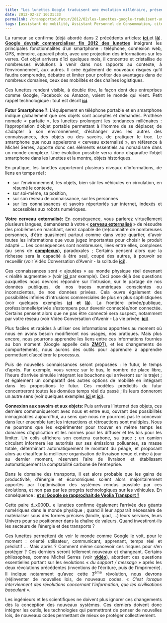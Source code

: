 ```yaml
---
title: "Les lunettes Google traduisent une évolution millénaire, présentent de nombreux intérêts dans la mobilité et la consommation, et posent de nombreuses questions … philosophiques"
date: 2012-02-27 10:31:33
permalink: /transportsdufutur/2012/02/les-lunettes-google-traduisent-une-evolution-millenaire-presentent-de-nombreux-interets-dans-la-mobi.html
tags: [assistant de mobilité, Assistant Personnel de Consommation, citoyen, collectivité, confiance, connectivité, données réelles, google, gouvernance, gratuit, holoptisme, intelligence collective, internet, internet des objets, living lab, management de la mobilité, marchandises, marketing individualisé, monnaie complémentaire, multimodes, partage de données, pensée complexe, Service de mobilité]
---
```


<p style="text-align: justify">La rumeur se confirme (déjà abordé dans 2 précédents articles: <strong><a href="https://gabrielplassat.github.io/transportsdufutur/2009/12/google-googles-comment-lacte-dachat-pourrait-etre-bouleverse-.html" target="_blank">ici </a></strong>et <strong><a href="https://gabrielplassat.github.io/transportsdufutur/2011/11/apres-casinoauchanleclerccarrefour-drive-amazon-flow-tesco-drive-betterplace.html" target="_blank">là</a></strong>). <strong><a href="http://bits.blogs.nytimes.com/2012/02/21/google-to-sell-terminator-style-glasses-by-years-end/" target="_blank">Google devrait commercialiser fin 2012 des lunettes</a></strong> intégrant les principales fonctionnalités d’un smartphone : téléphone, connexion web, GPS, mémoire, appareil photo, avec une projection des informations sur les verres. Cet objet arrivera d’ici quelques mois, il concentre et cristallise de nombreuses évolutions à venir dans nos rapports au contexte, à l’environnement, aux autres. Il crée également de nouveaux risques qu’il faudra comprendre, débattre et limiter pour profiter des avantages dans de nombreux domaines, ceux des mobilités et des chaînes logistiques.</p> <p style="text-align: justify">Ces lunettes rendent visible, à double titre, la façon dont des entreprises comme Google, Facebook ou Amazon, voient le monde qui vient. Petit rappel technologique : tout est décrit <strong><a href="http://9to5google.com/2012/02/06/hud-google-glasses-are-real-and-they-are-coming-soon/" target="_blank">ici</a></strong>.</p> <p style="text-align: justify"><strong>Futur Smartphone ?</strong>: L’équipement en téléphone portable et en smartphone indique globalement que ces objets sont acceptés et demandés. Prothèse nomade « parfaite », les lunettes prolongent les tendances millénaires : l’appropriation d’objet portable permettant à l’homme de se déplacer, de s’adapter à son environnement, d’échanger avec les autres des connaissances, des objets ou des savoirs, de pratiquer le troc. Le smartphone que nous appelerons « cerveau externalisé », en référence à Michel Serres, apporte donc ces éléments essentiels au nomadisme dans un monde complexe. Une évolution possible verra donc disparaître l’objet smartphone dans les lunettes et la montre, objets historiques.</p>   <!--more-->   <p style="text-align: justify">En pratique, les lunettes apporteront plusieurs niveaux d’informations, de liens en temps réel :</p> <ul style="text-align: justify"> <li>sur l’environnement, les objets, bien sûr les véhicules en circulation, en résumé le contexte,</li> <li>sur soi-même, sa position,</li> <li>sur son réseau de connaissance, sur les personnes</li> <li>sur les connaissances et savoirs répertoriés sur internet, indexés et accessibles aux robots numériques. </li> </ul> <p style="text-align: justify"><strong>Votre cerveau externalisé: </strong>En conséquence, vous parlerez virtuellement plusieurs langues, demanderez à votre « <strong><a href="https://gabrielplassat.github.io/transportsdufutur/2010/11/metanote-tdf-10-nous-etions-nous-sommes-et-nous-serons-des-cyborgs-lassistant-personnel-de-mobilite.html" target="_blank">cerveau externalisé</a></strong> » de résoudre des problèmes en marchant, serez capable de (re)connaître de nombreuses personnes, d’être quasiment partout comme dans votre quartier, d'avoir toutes les informations que vous jugez importantes pour choisir le produit adapté … Les conséquences sont nombreuses, liées entre elles, complexes (au sens de <strong><a href="https://gabrielplassat.github.io/transportsdufutur/2011/04/metanote-tdf-11-transports-mobilites-introduction-a-la-pensee-complexe.html" target="_blank">complexus</a></strong>), paradoxales ; Certains pensent alors que la richesse sera la capacité à être seul, coupé des autres, à pouvoir se recueillir (voir Vidéo Conversation d'Avenir - la solitude <strong><a href="http://www.publicsenat.fr/vod/conversation-d-avenirs/la-solitude/65291">ici</a></strong>).</p> <p style="text-align: justify">Ces connaissances sont « ajoutées » au monde physique réel devenant « réalité augmentée » (voir <strong><a href="https://gabrielplassat.github.io/transportsdufutur/2010/03/liberer-les-donnees-et-voila-le-travail-.html" target="_blank">ici </a></strong>par exemple). Ceci pose déjà des questions auxquelles nous devrons répondre sur l’intrusion, sur le partage de nos données publiques, de nos traces numériques conscientes ou inconscientes, de nos données privées. Cela ouvre également des possibilités infinies d’intrusions commerciales de plus en plus sophistiquées (voir quelques exemples <strong><a href="http://www.internetactu.net/2012/02/27/quand-vous-ne-voyez-pas-le-service-cest-que-vous-etes-le-produit/" target="_blank">ici</a> et <a href="https://gabrielplassat.github.io/transportsdufutur/2012/01/google-versus-pkdick.html" target="_blank">là</a></strong>). La frontière privée/publique, professionnelle/privée s’estompera pour devenir connectée/non connectée. Certains pensent alors que ne pas être connecté sera suspect, notamment par votre réseau (voir Vidéo Conversation d'Avenir - La vie privée: <strong><a href="http://www.publicsenat.fr/vod/conversation-d-avenirs/la-vie-privee/57103" target="_blank">ici</a></strong>).</p> <p style="text-align: justify">Plus faciles et rapides à utiliser ces informations apportées au moment où nous en avons besoin modifieront nos usages, nos pratiques. Mais plus encore, nous pourrons apprendre les liens entre ces informations fournies au bon moment (Google appelle cela <a href="https://gabrielplassat.github.io/transportsdufutur/2011/11/google-zero-moment-of-truth.html" target="_blank"><strong>ZMOT</strong></a>), et les changements de comportements, nous aurons des outils pour apprendre à apprendre permettant d’accélérer le processus. </p> <p style="text-align: justify">Puis de nouvelles connaissances seront proposées : le futur, le temps d’après. Par exemple, vous verrez sur le bus, le nombre de place libre, l’heure d’arrivée simulée intégrant les bouchons qui arriveront sur le trajet ; et également un comparatif des autres options de mobilité en intégrant dans les propositions le futur. Ces modèles prédictifs du futur concentreront toutes les données temps réel du passé ; ils leurs donneront un autre sens (voir quelques exemples <strong><a href="https://gabrielplassat.github.io/transportsdufutur/2010/03/notre-mobilite-estelle-previsible-ou-modelisable-.html" target="_blank">ici </a></strong>et <strong><a href="https://gabrielplassat.github.io/transportsdufutur/2011/09/nous-entrons-dans-lage-de-la-connaissance-des-mobilites.html" target="_blank">ici</a></strong>).</p> <p style="text-align: justify"><strong>Connexion aux savoirs et aux objets: </strong>Puis arrivera l’internet des objets, ces derniers communiqueront avec nous et entre eux, ouvrant des possibilités inimaginables aujourd’hui, au sens que nous ne pourrons pas le concevoir dans leur ensemble tant les interactions et rétroactions sont multiples. Nous ne pourrons que les expérimenter pour trouver en même temps les domaines d’application et les normes pour les diffuser et les lois pour les limiter. Un colis affichera son contenu carbone, sa trace ; un camion circulant informera les autorités sur ses émissions polluantes, sa masse totale, déterminant automatiquement le montant du péage, et proposant alors au chauffeur la meilleure organisation de livraison revue et mise à jour au dernier moment, réservant l’aire de livraison et établissant automatiquement la comptabilité carbone de l’entreprise.</p> <p style="text-align: justify">Dans le domaine des transports, il est alors probable que les gains de productivité, d’énergie et économiques soient alors majoritairement apportés par l’optimisation des systèmes rendus possible par ces évolutions, et non pas par les progrès technologiques sur les véhicules. En conséquence : <strong><a href="https://gabrielplassat.github.io/transportsdufutur/2012/02/et-si-google-se-rapprochait-de-veolia-transport-.html" target="_blank">et si Google se rapprochait de Veolia Transport ?</a></strong></p> <p style="text-align: justify">Cette paire d_x000D_
e lunettes confirme également l’arrivée des géants numériques dans le monde physique ; quand il leur apparaît nécessaire de matérialiser sous des formes précises (kindle, ipad, …) leurs services, leurs Univers pour se positionner dans la chaîne de valeurs. Quand investiront-ils les secteurs de l’énergie et des transports ?</p> <p style="text-align: justify">Ces lunettes permettent de voir le monde comme Google le voit, pour le moment : orienté utilisateur, communicant, apprenant, temps réel et prédictif … Mais après ? Comment même concevoir ces risques pour s’en protéger ? Ces derniers seront tellement nouveaux et changeant. Certains philosophes, comme Michel Serres (voir <a href="http://interstices.info/jcms/c_33030/les-nouvelles-technologies-revolution-culturelle-et-cognitive?portal=j_97&printView=true" target="_blank"><strong>vidéo</strong></a>), abordent ces questions essentielles portant sur les évolutions « <em>du support / message </em>» après les deux révolutions précédentes (inventions de l’écriture, puis de l’imprimerie). Il indique notamment qu’avec cette 3<sup>ème</sup> révolution, nous devrons (ré)inventer de nouvelles lois, de nouveaux codes. « <em>C’est lorsque interviennent des révolutions concernant l’information, que les civilisations basculent</em> ».</p> <p style="text-align: justify">Les ingénieurs et les scientifiques ne doivent plus ignorer ces changements dès la conception des nouveaux systèmes. Ces derniers doivent donc intégrer les outils, les technologies qui permettront de penser de nouvelles lois, de nouveaux codes permettant de mieux se protéger collectivement.</p>
